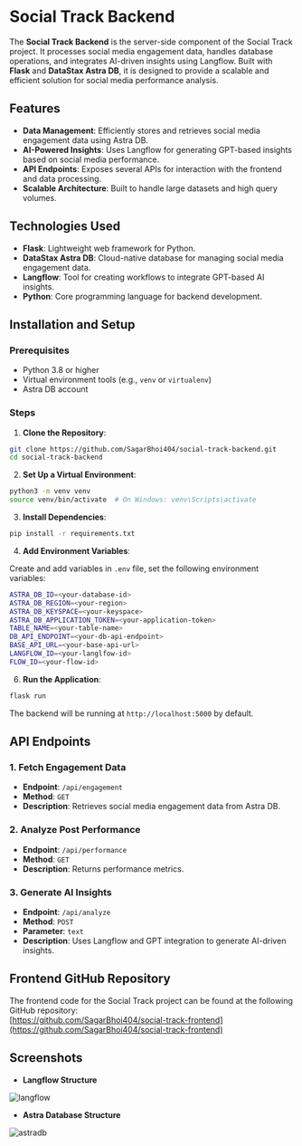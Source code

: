 # Social Track Backend

The **Social Track Backend** is the server-side component of the Social Track project. It processes social media engagement data, handles database operations, and integrates AI-driven insights using Langflow. Built with **Flask** and **DataStax Astra DB**, it is designed to provide a scalable and efficient solution for social media performance analysis.

## Features

- **Data Management**: Efficiently stores and retrieves social media engagement data using Astra DB.
- **AI-Powered Insights**: Uses Langflow for generating GPT-based insights based on social media performance.
- **API Endpoints**: Exposes several APIs for interaction with the frontend and data processing.
- **Scalable Architecture**: Built to handle large datasets and high query volumes.

## Technologies Used

- **Flask**: Lightweight web framework for Python.
- **DataStax Astra DB**: Cloud-native database for managing social media engagement data.
- **Langflow**: Tool for creating workflows to integrate GPT-based AI insights.
- **Python**: Core programming language for backend development.

## Installation and Setup

### Prerequisites

- Python 3.8 or higher
- Virtual environment tools (e.g., `venv` or `virtualenv`)
- Astra DB account

### Steps

1. **Clone the Repository**:

```bash
git clone https://github.com/SagarBhoi404/social-track-backend.git
cd social-track-backend
```

2. **Set Up a Virtual Environment**:

```bash
python3 -m venv venv
source venv/bin/activate  # On Windows: venv\Scripts\activate
```

3. **Install Dependencies**:

```bash
pip install -r requirements.txt
```


4. **Add Environment Variables**:

Create and add variables in `.env` file, set the following environment variables:

```bash
ASTRA_DB_ID=<your-database-id>
ASTRA_DB_REGION=<your-region>
ASTRA_DB_KEYSPACE=<your-keyspace>
ASTRA_DB_APPLICATION_TOKEN=<your-application-token>
TABLE_NAME=<your-table-name>
DB_API_ENDPOINT=<your-db-api-endpoint>
BASE_API_URL=<your-base-api-url>
LANGFLOW_ID=<your-langlfow-id>
FLOW_ID=<your-flow-id>
```

6. **Run the Application**:

```bash
flask run
```

The backend will be running at `http://localhost:5000` by default.


## API Endpoints

### 1. Fetch Engagement Data
- **Endpoint**: `/api/engagement`
- **Method**: `GET`
- **Description**: Retrieves social media engagement data from Astra DB.

### 2. Analyze Post Performance
- **Endpoint**: `/api/performance`
- **Method**: `GET`
- **Description**: Returns performance metrics.

### 3. Generate AI Insights
- **Endpoint**: `/api/analyze`
- **Method**: `POST`
- **Parameter**: `text`
- **Description**: Uses Langflow and GPT integration to generate AI-driven insights.

## Frontend GitHub Repository

The frontend code for the Social Track project can be found at the following GitHub repository:  
[https://github.com/SagarBhoi404/social-track-frontend](https://github.com/SagarBhoi404/social-track-frontend)

## Screenshots
- **Langflow Structure**
 
![langflow](https://github.com/user-attachments/assets/091ac365-ab09-432a-be74-342df9c9cff2)

- **Astra Database Structure**
  
![astradb](https://github.com/user-attachments/assets/42927616-6a02-4ce9-b2b1-7f76ccb2be2d)
